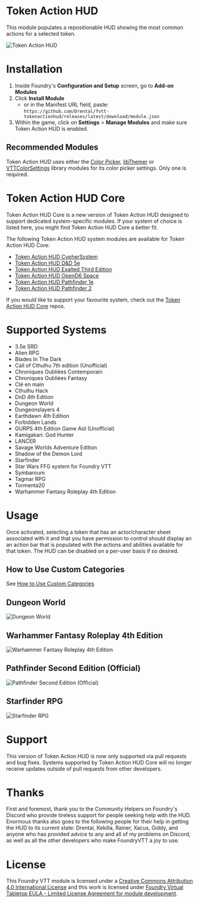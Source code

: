# Token Action HUD

This module populates a repositionable HUD showing the most common actions for a selected token.

![Token Action HUD](.github/readme/tah-dnd5e.gif)

# Installation

1. Inside Foundry's **Configuration and Setup** screen, go to **Add-on Modules**
2. Click **Install Module**
    - or in the Manifest URL field, paste: `https://github.com/Drental/fvtt-tokenactionhud/releases/latest/download/module.json`
3. Within the game, click on **Settings** > **Manage Modules** and make sure Token Action HUD is enabled.

## Recommended Modules
Token Action HUD uses either the [Color Picker](https://foundryvtt.com/packages/color-picker), [libThemer](https://foundryvtt.com/packages/lib-themer) or [VTTColorSettings](https://foundryvtt.com/packages/colorsettings) library modules for its color picker settings. Only one is required.

# Token Action HUD Core

Token Action HUD Core is a new version of Token Action HUD designed to support dedicated system-specific modules. If your system of choice is listed here, you might find Token Action HUD Core a better fit.

The following Token Action HUD system modules are available for Token Action HUD Core:

- [Token Action HUD CypherSystem](https://foundryvtt.com/packages/token-action-hud-cyphersystem)
- [Token Action HUD D&D 5e](https://foundryvtt.com/packages/token-action-hud-dnd5e)
- [Token Action HUD Exalted Third Edition](https://foundryvtt.com/packages/token-action-hud-exaltedthird)
- [Token Action HUD OpenD6 Space](https://foundryvtt.com/packages/token-action-hud-od6s)
- [Token Action HUD Pathfinder 1e](https://foundryvtt.com/packages/token-action-hud-pf1)
- [Token Action HUD Pathfinder 2](https://foundryvtt.com/packages/token-action-hud-pf2e)

If you would like to support your favourite system, check out the [Token Action HUD Core](https://github.com/Larkinabout/fvtt-token-action-hud-core/issues) repos.

# Supported Systems

- 3.5e SRD
- Alien RPG
- Blades In The Dark
- Call of Cthulhu 7th edition (Unofficial)
- Chroniques Oubliées Contemporain
- Chroniques Oubliées Fantasy
- Clé en main
- Cthulhu Hack
- DnD 4th Edition
- Dungeon World
- Dungeonslayers 4
- Earthdawn 4th Edition
- Forbidden Lands
- GURPS 4th Edition Game Aid (Unofficial)
- Kamigakari: God Hunter
- LANCER
- Savage Worlds Adventure Edition
- Shadow of the Demon Lord
- Starfinder
- Star Wars FFG system for Foundry VTT
- Symbaroum
- Tagmar RPG
- Tormenta20
- Warhammer Fantasy Roleplay 4th Edition 

# Usage

Once activated, selecting a token that has an actor/character sheet associated with it and that you have permission to control should display an an action bar that is populated with the actions and abilities available for that token. The HUD can be disabled on a per-user basis if so desired.

## How to Use Custom Categories

See [How to Use Custom Categories](custom_categories.md)

## Dungeon World

![Dungeon World](.github/readme/tah-dungeonworld.gif)

## Warhammer Fantasy Roleplay 4th Edition

![Warhammer Fantasy Roleplay 4th Edition](.github/readme/tah-wfrp.gif)

## Pathfinder Second Edition (Official)

![Pathfinder Second Edition (Official)](.github/readme/tah-pf2e.gif)

## Starfinder RPG

![Starfinder RPG](.github/readme/tah-sfrpg.gif)

# Support

This version of Token Action HUD is now only supported via pull requests and bug fixes. Systems supported by Token Action HUD Core will no longer receive updates outside of pull requests from other developers.

# Thanks

First and foremost, thank you to the Community Helpers on Foundry's Discord who provide tireless support for people seeking help with the HUD.
Enormous thanks also goes to the following people for their help in getting the HUD to its current state: Drental, Kekilla, Rainer, Xacus, Giddy, and anyone who has provided advice to any and all of my problems on Discord, as well as all the other developers who make FoundryVTT a joy to use.

# License

This Foundry VTT module is licensed under a [Creative Commons Attribution 4.0 International License](https://creativecommons.org/licenses/by/4.0/) and this work is licensed under [Foundry Virtual Tabletop EULA - Limited License Agreement for module development](https://foundryvtt.com/article/license/).
